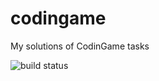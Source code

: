 codingame
=========

My solutions of CodinGame tasks

![build status](https://travis-ci.org/kvirund/codingame.svg?branch=master)
